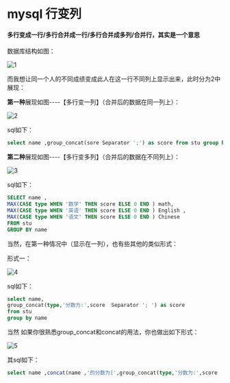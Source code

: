 # mysql 行变列

#### 多行变成一行/多行合并成一行/多行合并成多列/合并行，其实是一个意思

数据库结构如图： 

![1](D:\htdocs\mytest\Git\self-study\database\行变列\image\1.png)

而我想让同一个人的不同成绩变成此人在这一行不同列上显示出来，此时分为2中展现：

**第一种**展现如图----【多行变一列】（合并后的数据在同一列上）：

![2](D:\htdocs\mytest\Git\self-study\database\行变列\image\2.png)

sql如下： 

```sql
select name ,group_concat(sore Separator ';') as score from stu group by name 
```



**第二种**展现如图----【多行变多列】（合并后的数据在不同列上）： 

![3](D:\htdocs\mytest\Git\self-study\database\行变列\image\3.png)

sql如下：

```sql
SELECT name ,
MAX(CASE type WHEN '数学' THEN score ELSE 0 END ) math,
MAX(CASE type WHEN '英语' THEN score ELSE 0 END ) English ,
MAX(CASE type WHEN '语文' THEN score ELSE 0 END ) Chinese 
FROM stu  
GROUP BY name
```



当然，在第一种情况中（显示在一列），也有些其他的类似形式：

形式一：

![4](D:\htdocs\mytest\Git\self-study\database\行变列\image\4.png)

sql如下： 

```sql
select name,
group_concat(type,'分数为:',score  Separator '; ') as score 
from stu 
group by name 
```

当然 如果你很熟悉group_concat和concat的用法，你也做出如下形式： 

![5](D:\htdocs\mytest\Git\self-study\database\行变列\image\5.png)

其sql如下： 

```sql
select name ,concat(name ,'的分数为[',group_concat(type,'分数为:',score  Separator '; '),']') as score from stu group by name 
```


